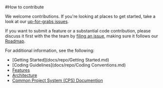 #How to contribute

We welcome contributions. If you're looking at places to get started, take a look at our [up-for-grabs issues](https://github.com/dotnet/roslyn/issues?q=is%3Aopen+is%3Aissue+label%3A%22Up+for+Grabs%22).

If you want to submit a feature or a substantial code contribution, please discuss it first with the the team by [filing an issue](https://github.com/dotnet/roslyn-project-system/issues/new), making sure it follows our [Roadmap](docs/repo/Roadmap.md).

For additional information, see the following:

- [Getting Started](docs/repo/Getting Started.md)
- [Coding Guidelines](docs/repo/Coding Conventions.md)
- [Features](docs/repo/Features.md)
- [Architecture](docs/repo/Architecture.md)
- [Common Project System (CPS) Documention](https://github.com/microsoft/vsprojectsystem)
